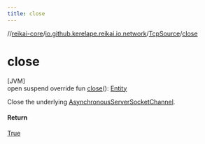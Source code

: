 ```yaml
---
title: close
---
```

//[reikai-core](../../../index.html)/[io.github.kerelape.reikai.io.network](../index.html)/[TcpSource](index.html)/[close](close.html)



# close



[JVM]\
open suspend override fun [close](close.html)(): [Entity](../../io.github.kerelape.reikai/-entity/index.html)



Close the underlying [AsynchronousServerSocketChannel](https://docs.oracle.com/javase/8/docs/api/java/nio/channels/AsynchronousServerSocketChannel.html).



#### Return



[True](../../io.github.kerelape.reikai.logic/-true/index.html)




